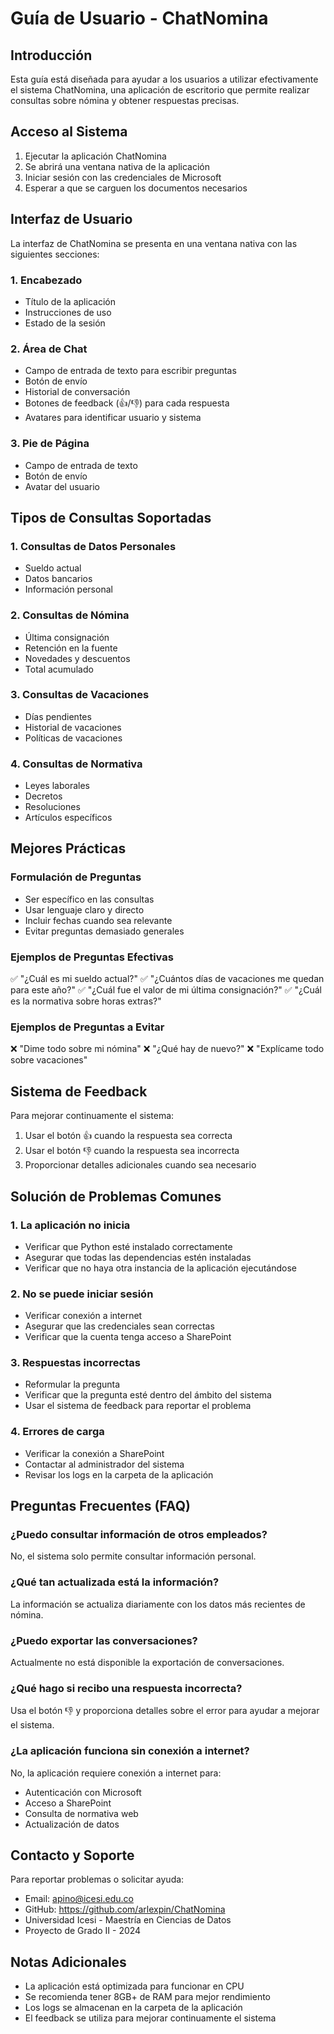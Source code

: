# Guía de Usuario - ChatNomina

## Introducción

Esta guía está diseñada para ayudar a los usuarios a utilizar efectivamente el sistema ChatNomina, una aplicación de escritorio que permite realizar consultas sobre nómina y obtener respuestas precisas.

## Acceso al Sistema

1. Ejecutar la aplicación ChatNomina
2. Se abrirá una ventana nativa de la aplicación
3. Iniciar sesión con las credenciales de Microsoft
4. Esperar a que se carguen los documentos necesarios

## Interfaz de Usuario

La interfaz de ChatNomina se presenta en una ventana nativa con las siguientes secciones:

### 1. Encabezado
- Título de la aplicación
- Instrucciones de uso
- Estado de la sesión

### 2. Área de Chat
- Campo de entrada de texto para escribir preguntas
- Botón de envío
- Historial de conversación
- Botones de feedback (👍/👎) para cada respuesta
- Avatares para identificar usuario y sistema

### 3. Pie de Página
- Campo de entrada de texto
- Botón de envío
- Avatar del usuario

## Tipos de Consultas Soportadas

### 1. Consultas de Datos Personales

- Sueldo actual
- Datos bancarios
- Información personal

### 2. Consultas de Nómina

- Última consignación
- Retención en la fuente
- Novedades y descuentos
- Total acumulado

### 3. Consultas de Vacaciones

- Días pendientes
- Historial de vacaciones
- Políticas de vacaciones

### 4. Consultas de Normativa

- Leyes laborales
- Decretos
- Resoluciones
- Artículos específicos

## Mejores Prácticas

### Formulación de Preguntas

- Ser específico en las consultas
- Usar lenguaje claro y directo
- Incluir fechas cuando sea relevante
- Evitar preguntas demasiado generales

### Ejemplos de Preguntas Efectivas

✅ "¿Cuál es mi sueldo actual?"
✅ "¿Cuántos días de vacaciones me quedan para este año?"
✅ "¿Cuál fue el valor de mi última consignación?"
✅ "¿Cuál es la normativa sobre horas extras?"

### Ejemplos de Preguntas a Evitar

❌ "Dime todo sobre mi nómina"
❌ "¿Qué hay de nuevo?"
❌ "Explícame todo sobre vacaciones"

## Sistema de Feedback

Para mejorar continuamente el sistema:

1. Usar el botón 👍 cuando la respuesta sea correcta
2. Usar el botón 👎 cuando la respuesta sea incorrecta
3. Proporcionar detalles adicionales cuando sea necesario

## Solución de Problemas Comunes

### 1. La aplicación no inicia
- Verificar que Python esté instalado correctamente
- Asegurar que todas las dependencias estén instaladas
- Verificar que no haya otra instancia de la aplicación ejecutándose

### 2. No se puede iniciar sesión
- Verificar conexión a internet
- Asegurar que las credenciales sean correctas
- Verificar que la cuenta tenga acceso a SharePoint

### 3. Respuestas incorrectas
- Reformular la pregunta
- Verificar que la pregunta esté dentro del ámbito del sistema
- Usar el sistema de feedback para reportar el problema

### 4. Errores de carga
- Verificar la conexión a SharePoint
- Contactar al administrador del sistema
- Revisar los logs en la carpeta de la aplicación

## Preguntas Frecuentes (FAQ)

### ¿Puedo consultar información de otros empleados?
No, el sistema solo permite consultar información personal.

### ¿Qué tan actualizada está la información?
La información se actualiza diariamente con los datos más recientes de nómina.

### ¿Puedo exportar las conversaciones?
Actualmente no está disponible la exportación de conversaciones.

### ¿Qué hago si recibo una respuesta incorrecta?
Usa el botón 👎 y proporciona detalles sobre el error para ayudar a mejorar el sistema.

### ¿La aplicación funciona sin conexión a internet?
No, la aplicación requiere conexión a internet para:
- Autenticación con Microsoft
- Acceso a SharePoint
- Consulta de normativa web
- Actualización de datos

## Contacto y Soporte

Para reportar problemas o solicitar ayuda:

- Email: apino@icesi.edu.co
- GitHub: https://github.com/arlexpin/ChatNomina
- Universidad Icesi - Maestría en Ciencias de Datos
- Proyecto de Grado II - 2024

## Notas Adicionales

- La aplicación está optimizada para funcionar en CPU
- Se recomienda tener 8GB+ de RAM para mejor rendimiento
- Los logs se almacenan en la carpeta de la aplicación
- El feedback se utiliza para mejorar continuamente el sistema
